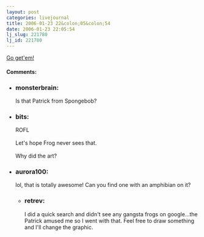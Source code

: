 ```yaml
---
layout: post
categories: livejournal
title: 2006-01-23 22&colon;05&colon;54
date: 2006-01-23 22:05:54
lj_slug: 221780
lj_id: 221780
---
```

[Go get'em!](http://www.cafepress.com/notcows)


<div id="comments"><h4>Comments:</h4><div class="lj-comments"><ul>
<li><h3>monsterbrain: </h3>
<a id="comment-600"></a>
<p>Is that Patrick from Spongebob?</p>
</li>
<li><h3>bits: </h3>
<a id="comment-601"></a>
<p>ROFL<br>
<br>
Let's hope Frog never sees that.<br>
<br>
Why did the art?</p>
</li>
<li><h3>aurora100: </h3>
<a id="comment-602"></a>
<p>lol, that is totally awesome!  Can you find one with an amphibian on it?</p>
<ul>
<li><h3>retrev: </h3>
<a id="comment-603"></a>
<p>I did a quick search and didn't see any gangsta frogs on google...the Patrick amused me so I went with that. Feel free to draw something and I'll change the graphic.</p>
</li>
</ul>
</li>
</ul></div></div>
